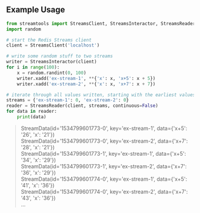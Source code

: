 ## Example Usage

```python
from streamtools import StreamsClient, StreamsInteractor, StreamsReader
import random

# start the Redis Streams client
client = StreamsClient('localhost')

# write some random stuff to two streams
writer = StreamsInteractor(client)
for i in range(100):
    x = random.randint(0, 100)
    writer.xadd('ex-stream-1', **{'x': x, 'x+5': x + 5})
    writer.xadd('ex-stream-2', **{'x': x, 'x+7': x + 7})

# iterate through all values written, starting with the earliest values
streams = {'ex-stream-1': 0, 'ex-stream-2': 0}
reader = StreamsReader(client, streams, continuous=False)
for data in reader:
    print(data)
```

> StreamData(id='1534799601773-0', key='ex-stream-1', data={'x+5': '26', 'x': '21'})  
> StreamData(id='1534799601773-0', key='ex-stream-2', data={'x+7': '28', 'x': '21'})  
> StreamData(id='1534799601773-1', key='ex-stream-1', data={'x+5': '34', 'x': '29'})  
> StreamData(id='1534799601773-1', key='ex-stream-2', data={'x+7': '36', 'x': '29'})  
> StreamData(id='1534799601774-0', key='ex-stream-1', data={'x+5': '41', 'x': '36'})  
> StreamData(id='1534799601774-0', key='ex-stream-2', data={'x+7': '43', 'x': '36'})  
> ...  
